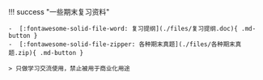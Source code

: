 !!! success "一些期末复习资料"
    
    -  [:fontawesome-solid-file-word: 复习提纲](./files/复习提纲.doc){ .md-button }
    -  [:fontawesome-solid-file-zipper: 各种期末真题](./files/各种期末真题.zip){ .md-button }
  
    > 只做学习交流使用，禁止被用于商业化用途